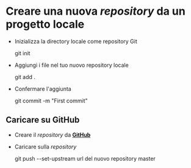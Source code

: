 # Creare una nuova *repository* da un progetto locale

- Inizializza la directory locale come repository Git
  
    git init

- Aggiungi i file nel tuo nuovo repository locale

    git add .
    
- Confermare l'aggiunta

    git commit -m "First commit"
 
 
## Caricare su GitHub

- Creare il *repository* da [**GitHub**]('https://github.com/' "Home page di GitHub")

- Caricare sulla *repository*
    
    git push --set-upstream url del nuovo repository master
  
